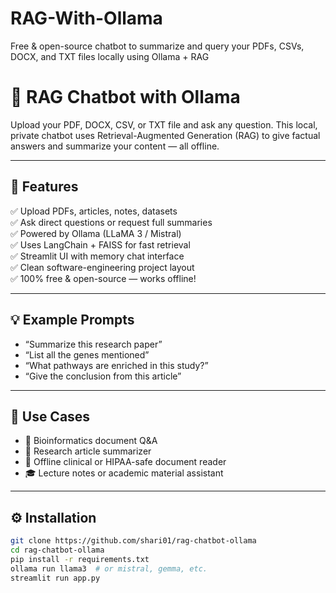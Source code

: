 # RAG-With-Ollama
Free &amp; open-source chatbot to summarize and query your PDFs, CSVs, DOCX, and TXT files locally using Ollama + RAG
# 🧠 RAG Chatbot with Ollama

Upload your PDF, DOCX, CSV, or TXT file and ask any question. This local, private chatbot uses Retrieval-Augmented Generation (RAG) to give factual answers and summarize your content — all offline.


---

## 🔧 Features

✅ Upload PDFs, articles, notes, datasets  
✅ Ask direct questions or request full summaries  
✅ Powered by Ollama (LLaMA 3 / Mistral)  
✅ Uses LangChain + FAISS for fast retrieval  
✅ Streamlit UI with memory chat interface  
✅ Clean software-engineering project layout  
✅ 100% free & open-source — works offline!

---

## 💡 Example Prompts

- “Summarize this research paper”
- “List all the genes mentioned”
- “What pathways are enriched in this study?”
- “Give the conclusion from this article”

---

## 🧪 Use Cases

- 🧬 Bioinformatics document Q&A  
- 📝 Research article summarizer  
- 🏥 Offline clinical or HIPAA-safe document reader  
- 🎓 Lecture notes or academic material assistant  

---

## ⚙️ Installation

```bash
git clone https://github.com/shari01/rag-chatbot-ollama
cd rag-chatbot-ollama
pip install -r requirements.txt
ollama run llama3  # or mistral, gemma, etc.
streamlit run app.py
